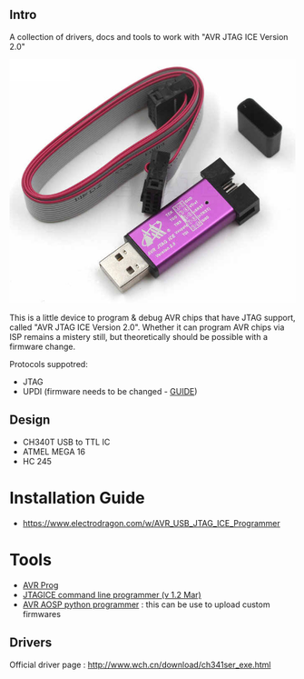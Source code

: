 ## Intro
A collection of drivers, docs and tools to work with "AVR JTAG ICE Version 2.0"

![Alt text](images/programmer-image.jpg?raw=true "AVR JTAG ICE Version 2.0")

This is a little device to program & debug AVR chips that have JTAG support, called 
"AVR JTAG ICE Version 2.0". Whether it can program AVR chips via ISP remains a mistery still,
but theoretically should be possible with a firmware change.

Protocols suppotred:
- JTAG
- UPDI (firmware needs to be changed - [GUIDE](https://github.com/ElTangas/jtag2updi/tree/master/tools/avrjtagicev2))


## Design

- CH340T USB to TTL IC
- ATMEL MEGA 16
- HC 245


# Installation Guide
- https://www.electrodragon.com/w/AVR_USB_JTAG_ICE_Programmer


# Tools
- [AVR Prog](AvrProg/AvrProg.exe?raw=true)
- [JTAGICE command line programmer (v 1.2 Mar)](JTAGICE/jtagice.exe?raw=true)
- [AVR AOSP python programmer](https://github.com/cbalint13/avr-aosp) : this can be use to upload custom firmwares

## Drivers 
Official driver page : http://www.wch.cn/download/ch341ser_exe.html
